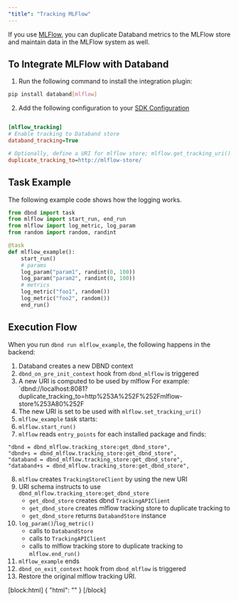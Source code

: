 ```yaml
---
"title": "Tracking MLFlow"
---
```

If you use [MLFlow](https://github.com/mlflow/mlflow), you can duplicate Databand metrics to the MLFlow store and maintain data in the MLFlow system as well.

## To Integrate MLFlow with Databand

1. Run the following command to install the integration plugin:

```bash
pip install databand[mlflow]
```

2. Add the following configuration to your [SDK Configuration](doc:dbnd-sdk-configuration)

```ini

[mlflow_tracking]
# Enable tracking to Databand store
databand_tracking=True

# Optionally, define a URI for mlflow store; mlflow.get_tracking_uri() is used by default
duplicate_tracking_to=http://mlflow-store/
```



## Task Example

The following example code shows how the logging works.

```python
from dbnd import task
from mlflow import start_run, end_run
from mlflow import log_metric, log_param
from random import random, randint

@task
def mlflow_example():
    start_run()
    # params
    log_param("param1", randint(0, 100))
    log_param("param2", randint(0, 100))
    # metrics
    log_metric("foo1", random())
    log_metric("foo2", random())
    end_run()
```

## Execution Flow
When you run `dbnd run mlflow_example`, the following happens in the backend:
1. Databand creates a new DBND context
2. `dbnd_on_pre_init_context` hook from `dbnd_mlflow` is triggered
3. A new URI is computed to be used by mlflow
For example: `dbnd://localhost:8081?duplicate_tracking_to=http%253A%252F%252Fmlflow-store%253A80%252F
4. The new URI is set to be used with `mlflow.set_tracking_uri()`
5. `mlflow_example` task starts:
6. `mlflow.start_run()`
7. `mlflow` reads `entry_points` for each installed package and finds:
  ```
  "dbnd = dbnd_mlflow.tracking_store:get_dbnd_store",
  "dbnd+s = dbnd_mlflow.tracking_store:get_dbnd_store",
  "databand = dbnd_mlflow.tracking_store:get_dbnd_store",
  "databand+s = dbnd_mlflow.tracking_store:get_dbnd_store",
  ```
8. `mlflow` creates `TrackingStoreClient` by using the new URI
9. URI schema instructs to use `dbnd_mlflow.tracking_store:get_dbnd_store`
    * `get_dbnd_store` creates dbnd `TrackingAPIClient`
    * `get_dbnd_store` creates mlflow tracking store to duplicate tracking to
    * `get_dbnd_store` returns `DatabandStore` instance
10. `log_param()`/`log_metric()`
    * calls to `DatabandStore`
    * calls to `TrackingAPIClient`
    * calls to mlflow tracking store to duplicate tracking to `mlflow.end_run()`
12. `mlflow_example` ends
13. `dbnd_on_exit_context` hook from `dbnd_mlflow` is triggered
14. Restore the original mlflow tracking URI.


[block:html]
{
  "html": "<style>\n  pre {\n      border: 0.2px solid #ddd;\n      border-left: 3px solid #c796ff;\n      color: #0061a6;\n  }\n\n.CodeTabs_initial{\n  /* box shadows with with legacy browser support - just in case */\n    -webkit-box-shadow: 0 10px 6px -6px #777; /* for Safari 3-4, iOS 4.0.2 - 4.2, Android 2.3+ */\n     -moz-box-shadow: 0 10px 6px -6px #777; /* for Firefox 3.5 - 3.6 */\n          box-shadow: 0 10px 6px -6px #777;/* Opera 10.5, IE 9, Firefox 4+, Chrome 6+, iOS 5 */\n  }\n</style>"
}
[/block]